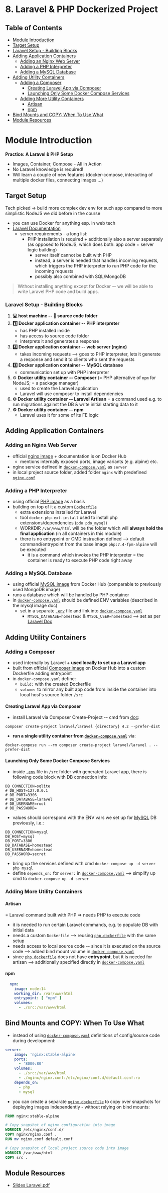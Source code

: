 # 8. Laravel & PHP Dockerized Project

## Table of Contents
- [Module Introduction](#module-introduction)
- [Target Setup](#target-setup)
- [Laravel Setup - Building Blocks](#laravel-setup---building-blocks)
- [Adding Application Containers](#adding-application-containers)
  - [Adding an Nginx Web Server](#adding-an-nginx-web-server)
  - [Adding a PHP Interpreter](#adding-a-php-interpreter)
  - [Adding a MySQL Database](#adding-a-mysql-database)
- [Adding Utility Containers](#adding-utility-containers)
  - [Adding a Composer](#adding-a-composer)
    - [Creating Laravel App via Composer](#creating-laravel-app-via-composer)
    - [Launching Only Some Docker Compose Services](#launching-only-some-docker-compose-services)
  - [Adding More Utility Containers](#adding-more-utility-containers)
    - [Artisan](#artisan)
    - [npm](#npm)
- [Bind Mounts and COPY: When To Use What](#bind-mounts-and-copy-when-to-use-what)
- [Module Resources](#module-resources)

# Module Introduction
**Practice: A Laravel & PHP Setup**
- Images, Container, Compose - All in Action
- No Laravel knowledge is required!
- Will learn a couple of new features (docker-compose, interacting of multiple docker files, connecting images ...)

## Target Setup
Tech picked -> build more complex dev env for such app compared to more simplistic NodeJS we did before in the course
- you can use Docker for anything esp. in web tech
- [Laravel Documentation](https://laravel.com/docs/master/documentation)
    - server requirements - a long list:
        - PHP installation is required + additionally also a server separately (as opposed to NodeJS, which does both: app code + server logic building)
            - server itself cannot be built with PHP 
            - instead, a server is needed that handles incoming requests, which triggers the PHP interpreter to run PHP code for the incoming requests
            - possibly also combined with SQL/MongoDB

> Without installing anything except for Docker -- we will be able to write Laravel PHP code and build apps.

### Laravel Setup - Building Blocks
1. **💻 host machine -- 📂 source code folder**
2. **1️⃣ Docker application container -- PHP interpreter**
    - has PHP installed inside
    - has access to source code folder
    - interprets it and generates a response
3. **2️⃣ Docker application container -- web server (nginx)**
    - takes incoming requests
    --> goes to PHP interpreter, lets it generate a response and send it to clients who sent the requests
4. **3️⃣ Docker application container -- MySQL database** 
    - communication set up with PHP interpreter
5. ⚙️ **Docker utility container -- Composer** (= PHP alternative of `npm` for NodeJS; = a package manager)
    - used to create the Laravel application
    - Laravel will use composer to install dependencies
6. **⚙️ Docker utility container -- Laravel Artisan**
    = a command used e.g. to run migrations against the DB & write initial starting data to it
7. **⚙️ Docker utility container -- npm**
    - Laravel uses it for some of its FE logic

## Adding Application Containers

### Adding an Nginx Web Server
- official [nginx image](https://hub.docker.com/_/nginx) + documentation is on Docker Hub
    - mentions internally exposed ports, image variants (e.g. alpine) etc.
- nginx service defined in [`docker-compose.yaml`](/08-laravel-php/docker-compose.yaml) as `server`
- in local project source folder, added folder `nginx` with predefined [`nginx.conf`](/08-laravel-php/nginx/nginx.conf)

### Adding a PHP Interpreter
- using official [PHP image](https://hub.docker.com/_/php) as a basis
- building on top of it a custom [`Dockerfile`](/08-laravel-php/dockerfiles/php.dockerfile)
    - extra extensions installed for Laravel
    - tool `docker-php-ext-install` used to install php extensions/dependencies (`pdo pdo_mysql`)
    - WORKDIR `/var/www/html` will be the folder which will **always hold the final application** (in all containers in this module)
    - there is no entrypoint or CMD instruction defined --> default command/entrypoint from the base image `php:7.4-fpm-alpine` will be executed
        - it is a command which invokes the PHP interpreter = the container is ready to execute PHP code right away

### Adding a MySQL Database
- using official [MySQL image](https://hub.docker.com/_/mysql) from Docker Hub (comparable to previously used MongoDB image)
- runs a database which will be handled by PHP container
- in [`docker-compose.yaml`](/08-laravel-php/docker-compose.yaml) should be defined ENV variables (described in the mysql image doc)
    - set in a separate [`.env`](/08-laravel-php/env/mysql.env) file and link into [`docker-compose.yaml`](/08-laravel-php/docker-compose.yaml)
        - `MYSQL_DATABASE=homestead` & `MYSQL_USER=homestead` --> set as per [Laravel Doc](https://laravel.com/docs/master/documentation)

## Adding Utility Containers

### Adding a Composer
- used internally by Laravel + **used locally to set up a Laravel app**
- built from official [Composer image](https://hub.docker.com/_/composer) on Docker Hub into a custom Dockerfile adding entrypoint
- in `docker-compose.yaml` define:
    - `build:` with the created Dockerfile
    - `volume:` to mirror any built app code from inside the container into local host's source folder `/src`

#### Creating Laravel App via Composer
- install Laravel via Composer Create-Project -- cmd from [doc](https://laravel.com/docs/4.2/installation):
```
composer create-project laravel/laravel {directory} 4.2 --prefer-dist
```
- **run a single utility container from [`docker-compose.yaml`](/08-laravel-php/docker-compose.yaml)** via:
```
docker-compose run --rm composer create-project laravel/laravel . --prefer-dist
```

#### Launching Only Some Docker Compose Services
- inside [`.env`](/08-laravel-php/src/.env) file in `/src` folder with generated Laravel app, there is following code block with DB connection info:
```
DB_CONNECTION=sqlite
# DB_HOST=127.0.0.1
# DB_PORT=3306
# DB_DATABASE=laravel
# DB_USERNAME=root
# DB_PASSWORD=
```
- values should correspond with the ENV vars we set up for [MySQL](/08-laravel-php/env/mysql.env) DB previously, i.e.:
```
DB_CONNECTION=mysql
DB_HOST=mysql
DB_PORT=3306
DB_DATABASE=homestead
DB_USERNAME=homestead
DB_PASSWORD=secret
```
- bring up the services defined with cmd `docker-compose up -d server php mysql`
- define `depends_on:` for `server:` in [`docker-compose.yaml`](/08-laravel-php/docker-compose.yaml) --> simplify up cmd to `docker-compose up -d server`

### Adding More Utility Containers

#### Artisan 
= Laravel command built with PHP => needs PHP to execute code
- it is needed to run certain Laravel commands, e.g. to populate DB with initial data
- needs a custom `Dockerfile` --> reusing [`php.dockerfile`](/08-laravel-php/dockerfiles/php.dockerfile) with the same setup
- needs access to local source code -- since it is executed on the source code --> added bind mount volume in [`docker-compose.yaml`](/08-laravel-php/docker-compose.yaml)
- since [`php.dockerfile`](/08-laravel-php/dockerfiles/php.dockerfile) does not have **entrypoint**, but it is needed for artisan --> additionally specified directly in [`docker-compose.yaml`](/08-laravel-php/docker-compose.yaml)

#### npm
```yaml
  npm:
    image: node:14
    working_dir: /var/www/html
    entrypoint: [ "npm" ]
    volumes:
      - ./src:/var/www/html
```

## Bind Mounts and COPY: When To Use What

- instead of using [`docker-compose.yaml`](/08-laravel-php/docker-compose.yaml) definitions of config/source code during development:
```yaml
server:
    image: 'nginx:stable-alpine'
    ports:
      - '8000:80'
    volumes:
      - ./src:/var/www/html
      - ./nginx/nginx.conf:/etc/nginx/conf.d/default.conf:ro
    depends_on:
      - php
      - mysql
```
- you can create a separate [`nginx.dockerfile`](/08-laravel-php/dockerfiles/nginx.dockerfile) to copy over snapshots for deploying images independently - without relying on bind mounts:
```dockerfile
FROM nginx:stable-alpine

# Copy snapshot of nginx configuration into image
WORKDIR /etc/nginx/conf.d/
COPY nginx/nginx.conf .
RUN mv nginx.conf default.conf

# Copy snapshot of local project source code into image
WORKDIR /var/www/html
COPY src .
```

## Module Resources
- [Slides Laravel.pdf](https://ilxnah.github.io/docker-and-k8s/resources/slides-laravel.pdf)